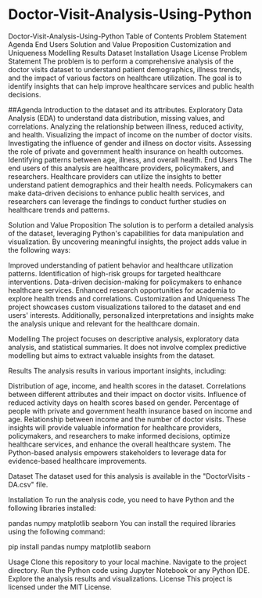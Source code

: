 # Doctor-Visit-Analysis-Using-Python
Doctor-Visit-Analysis-Using-Python
Table of Contents
Problem Statement
Agenda
End Users
Solution and Value Proposition
Customization and Uniqueness
Modelling
Results
Dataset
Installation
Usage
License
Problem Statement
The problem is to perform a comprehensive analysis of the doctor visits dataset to understand patient demographics, illness trends, and the impact of various factors on healthcare utilization. The goal is to identify insights that can help improve healthcare services and public health decisions.

##Agenda
Introduction to the dataset and its attributes.
Exploratory Data Analysis (EDA) to understand data distribution, missing values, and correlations.
Analyzing the relationship between illness, reduced activity, and health.
Visualizing the impact of income on the number of doctor visits.
Investigating the influence of gender and illness on doctor visits.
Assessing the role of private and government health insurance on health outcomes.
Identifying patterns between age, illness, and overall health.
End Users
The end users of this analysis are healthcare providers, policymakers, and researchers. Healthcare providers can utilize the insights to better understand patient demographics and their health needs. Policymakers can make data-driven decisions to enhance public health services, and researchers can leverage the findings to conduct further studies on healthcare trends and patterns.

Solution and Value Proposition
The solution is to perform a detailed analysis of the dataset, leveraging Python's capabilities for data manipulation and visualization. By uncovering meaningful insights, the project adds value in the following ways:

Improved understanding of patient behavior and healthcare utilization patterns.
Identification of high-risk groups for targeted healthcare interventions.
Data-driven decision-making for policymakers to enhance healthcare services.
Enhanced research opportunities for academia to explore health trends and correlations.
Customization and Uniqueness
The project showcases custom visualizations tailored to the dataset and end users' interests. Additionally, personalized interpretations and insights make the analysis unique and relevant for the healthcare domain.

Modelling
The project focuses on descriptive analysis, exploratory data analysis, and statistical summaries. It does not involve complex predictive modelling but aims to extract valuable insights from the dataset.

Results
The analysis results in various important insights, including:

Distribution of age, income, and health scores in the dataset.
Correlations between different attributes and their impact on doctor visits.
Influence of reduced activity days on health scores based on gender.
Percentage of people with private and government health insurance based on income and age.
Relationship between income and the number of doctor visits.
These insights will provide valuable information for healthcare providers, policymakers, and researchers to make informed decisions, optimize healthcare services, and enhance the overall healthcare system. The Python-based analysis empowers stakeholders to leverage data for evidence-based healthcare improvements.

Dataset
The dataset used for this analysis is available in the "DoctorVisits - DA.csv" file.

Installation
To run the analysis code, you need to have Python and the following libraries installed:

pandas
numpy
matplotlib
seaborn
You can install the required libraries using the following command:

pip install pandas numpy matplotlib seaborn

Usage
Clone this repository to your local machine.
Navigate to the project directory.
Run the Python code using Jupyter Notebook or any Python IDE.
Explore the analysis results and visualizations.
License
This project is licensed under the MIT License.
